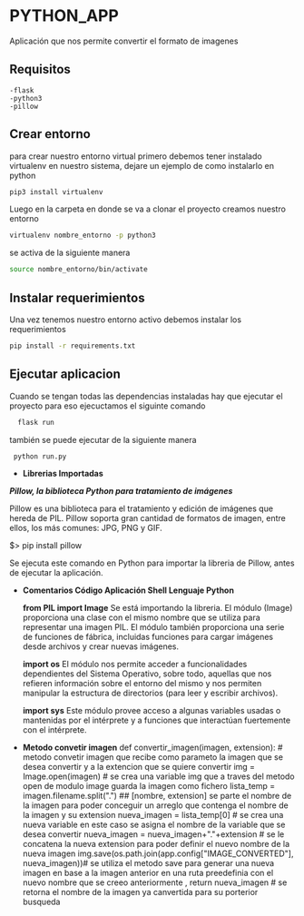 # PYTHON_APP

Aplicación que nos permite convertir el formato de imagenes 

## Requisitos 
```list
-flask
-python3
-pillow
```
## Crear entorno
para crear nuestro entorno virtual primero debemos tener instalado virtualenv en nuestro sistema, dejare un ejemplo de como instalarlo en python

```bash
pip3 install virtualenv
```

Luego en la carpeta en donde se va a clonar el proyecto creamos nuestro entorno

```bash
virtualenv nombre_entorno -p python3
```

se activa de la siguiente manera 
```bash
source nombre_entorno/bin/activate
```

## Instalar requerimientos

Una vez tenemos nuestro entorno activo debemos instalar los requerimientos

```bash
pip install -r requirements.txt
```

## Ejecutar aplicacion 

Cuando se tengan todas las dependencias instaladas hay que ejecutar el proyecto para eso ejecuctamos el siguinte comando 
```python
  flask run
```

también se puede ejecutar de la siguiente manera
```python
 python run.py
```

* **Librerias Importadas**

***Pillow, la biblioteca Python para tratamiento de imágenes***

Pillow es una biblioteca para el tratamiento y edición de imágenes que hereda de PIL. Pillow soporta gran cantidad de formatos de imagen, entre ellos, los más comunes: JPG, PNG y GIF.

$> pip install pillow

Se ejecuta este comando en Python para importar la libreria de Pillow, antes de ejecutar la aplicación.


* **Comentarios Código Aplicación Shell Lenguaje Python**

    **from PIL import Image** Se está importando la libreria. El módulo (Image) proporciona una clase con el mismo nombre que se utiliza para representar una imagen PIL. El módulo también proporciona una serie de funciones de fábrica, incluidas funciones para cargar imágenes desde archivos y crear nuevas imágenes.
                      
    **import os** El módulo nos permite acceder a funcionalidades dependientes del Sistema Operativo, sobre todo, aquellas que nos refieren información sobre el entorno del mismo y nos permiten manipular la estructura de directorios (para leer y escribir archivos).
          
    **import sys** Este módulo provee acceso a algunas variables usadas o mantenidas por el intérprete y a funciones que interactúan fuertemente con el intérprete.

* **Metodo convetir imagen**
 def convertir_imagen(imagen, extension): # metodo convetir imagen que recibe como parameto la imagen que se desea convertir y a la extencion que se quiere convertir
    img = Image.open(imagen) # se crea una variable img que a traves del metodo open de modulo image guarda la imagen como fichero 
    lista_temp = imagen.filename.split(".") ## [nombre, extension] se parte el nombre de la imagen para poder conceguir un arreglo que contenga el nombre de la imagen y su extension 
    nueva_imagen = lista_temp[0] # se crea una nueva variable en este caso se asigna el nombre de la variable que se desea convertir 
    nueva_imagen = nueva_imagen+"."+extension # se le concatena la nueva extension para poder definir el nuevo nombre de la nueva imagen
    img.save(os.path.join(app.config["IMAGE_CONVERTED"], nueva_imagen))# se utiliza el metodo save para generar una nueva imagen en base a la imagen anterior en una ruta preedefinia con el nuevo nombre que se creeo anteriormente , 
    return nueva_imagen # se retorna el nombre de la imagen ya canvertida para su porterior busqueda 
